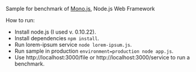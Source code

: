 Sample for benchmark of [Mono.js](http://monojs.org), Node.js Web Framework

How to run:

- Install node.js (I used v. 0.10.22).
- Install dependencies `npm install`.
- Run lorem-ipsum service `node lorem-ipsum.js`.
- Run sample in production `environment=production node app.js`.
- Use http://localhost:3000/file or http://localhost:3000/service to run a benchmark.